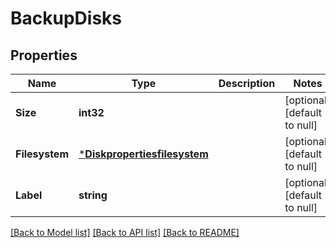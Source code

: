 # BackupDisks

## Properties
Name | Type | Description | Notes
------------ | ------------- | ------------- | -------------
**Size** | **int32** |  | [optional] [default to null]
**Filesystem** | [***Diskpropertiesfilesystem**](Disk/properties/filesystem.md) |  | [optional] [default to null]
**Label** | **string** |  | [optional] [default to null]

[[Back to Model list]](../README.md#documentation-for-models) [[Back to API list]](../README.md#documentation-for-api-endpoints) [[Back to README]](../README.md)


